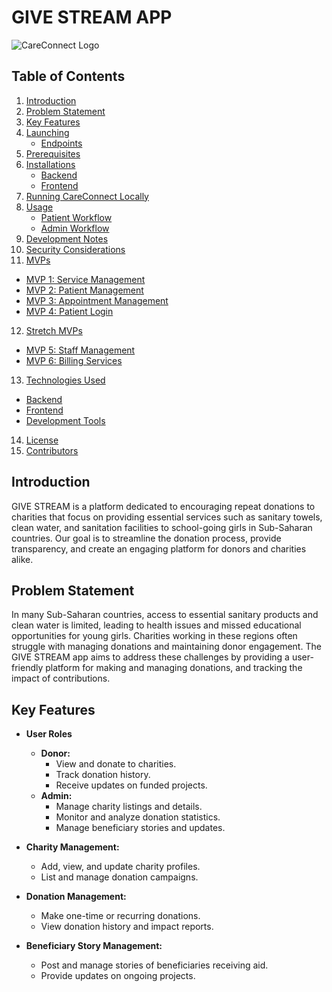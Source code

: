 # GIVE STREAM APP

![CareConnect Logo](path/to/careconnect-logo.png)

## Table of Contents
1. [Introduction](#introduction)
2. [Problem Statement](#problem-statement)
3. [Key Features](#key-features)
4. [Launching](#launching)
   - [Endpoints](#endpoints)
5. [Prerequisites](#prerequisites)
6. [Installations](#installations)
   - [Backend](#backend)
   - [Frontend](#frontend)
7. [Running CareConnect Locally](#running-careconnect-locally)
8. [Usage](#usage)
   - [Patient Workflow](#patient-workflow)
   - [Admin Workflow](#admin-workflow)
9. [Development Notes](#development-notes)
10. [Security Considerations](#security-considerations)
11. [MVPs](#mvps)
   - [MVP 1: Service Management](#mvp-1-service-management)
   - [MVP 2: Patient Management](#mvp-2-patient-management)
   - [MVP 3: Appointment Management](#mvp-3-appointment-management)
   - [MVP 4: Patient Login](#mvp-4-patient-login)
12. [Stretch MVPs](#stretch-mvps)
   - [MVP 5: Staff Management](#mvp-5-staff-management)
   - [MVP 6: Billing Services](#mvp-6-billing-services)
13. [Technologies Used](#technologies-used)
   - [Backend](#backend-1)
   - [Frontend](#frontend-1)
   - [Development Tools](#development-tools)
14. [License](#license)
15. [Contributors](#contributors)



## Introduction

GIVE STREAM is a platform dedicated to encouraging repeat donations to charities that focus on providing essential services such as sanitary towels, clean water, and sanitation facilities to school-going girls in Sub-Saharan countries. Our goal is to streamline the donation process, provide transparency, and create an engaging platform for donors and charities alike.

## Problem Statement

In many Sub-Saharan countries, access to essential sanitary products and clean water is limited, leading to health issues and missed educational opportunities for young girls. Charities working in these regions often struggle with managing donations and maintaining donor engagement. The GIVE STREAM app aims to address these challenges by providing a user-friendly platform for making and managing donations, and tracking the impact of contributions.

## Key Features

- **User Roles**
  - **Donor:**
    - View and donate to charities.
    - Track donation history.
    - Receive updates on funded projects.
  - **Admin:**
    - Manage charity listings and details.
    - Monitor and analyze donation statistics.
    - Manage beneficiary stories and updates.

- **Charity Management:**
  - Add, view, and update charity profiles.
  - List and manage donation campaigns.

- **Donation Management:**
  - Make one-time or recurring donations.
  - View donation history and impact reports.

- **Beneficiary Story Management:**
  - Post and manage stories of beneficiaries receiving aid.
  - Provide updates on ongoing projects.




